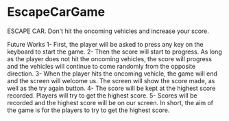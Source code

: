 # EscapeCarGame

ESCAPE CAR. Don't hit the oncoming vehicles and increase your score.

Future Works
1- First, the player will be asked to press any key on the keyboard to start the game.
2- Then the score will start to progress. As long as the player does not hit the oncoming vehicles, the
score will progress and the vehicles will continue to come randomly from the opposite direction.
3- When the player hits the oncoming vehicle, the game will end and the screen will welcome us. The
screen will show the score made, as well as the try again button.
4- The score will be kept at the highest score recorded. Players will try to get the highest score.
5- Scores will be recorded and the highest score will be on our screen. In short, the aim of the game is
for the players to try to get the highest score.
